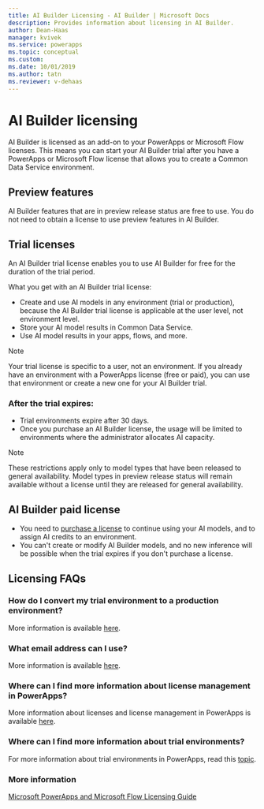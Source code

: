```yaml
---
title: AI Builder Licensing - AI Builder | Microsoft Docs
description: Provides information about licensing in AI Builder.
author: Dean-Haas
manager: kvivek
ms.service: powerapps
ms.topic: conceptual
ms.custom: 
ms.date: 10/01/2019
ms.author: tatn
ms.reviewer: v-dehaas
---
```


# AI Builder licensing

AI Builder is licensed as an add-on to your PowerApps or Microsoft Flow licenses. This means you can start your AI Builder trial after you have a PowerApps or Microsoft Flow license that allows you to create a Common Data Service environment.  

## Preview features

AI Builder features that are in preview release status are free to use. You do not need to obtain a license to use preview features in AI Builder.

## Trial licenses

An AI Builder trial license enables you to use  AI Builder  for free for the duration of the trial period.

What you get with an AI Builder trial license:

- Create and use AI models in any environment (trial or production), because the AI Builder trial license is applicable at the user level, not environment level.
- Store  your AI model results in Common Data Service.
- Use AI model results in your apps, flows, and more.

> [!NOTE]
> Your trial license is specific to a user, not an environment. If you already have an environment with a PowerApps license (free or paid), you can use that environment or create a new one for your AI Builder trial.

### After the trial expires:

- Trial environments expire after 30 days.
- Once you purchase an AI Builder license, the usage will be limited to environments where the administrator allocates AI capacity.

> [!NOTE]  
> These restrictions apply only to model types that have been released to  general availability. Model types in preview release status will remain available without a license until they are released for general availability.  

## AI Builder paid license

- You need to [purchase a license](/power-platform/admin/signup-for-powerapps-admin) to continue using your AI models, and to assign AI credits to an environment.
- You can't create or modify AI Builder models, and no new inference will be possible when the trial expires if you don't purchase a license.

## Licensing FAQs


<!--from editor: We should use page titles rather than a generic "here." Microsoft style guide advises letting people know what we are asking them to open. --> 


### How do I convert my trial environment to a production environment?

More information is available [here](/power-platform/admin/trial-environments).

### What email address can I use?

More information is available [here](/powerapps/maker/signet-for-powerapps#faq).

### Where can I find more information about license management in PowerApps?

More information about licenses and license management in PowerApps is available [here](/power-platform/admin/wp-license-management).

### Where can I find more information about trial environments?

For more information about trial environments in PowerApps, read this [topic](/power-platform/admin/trial-environments).

### More information

[Microsoft PowerApps and Microsoft Flow Licensing Guide](https://go.microsoft.com/fwlink/?LinkId=2085130&clcid=0x409)
